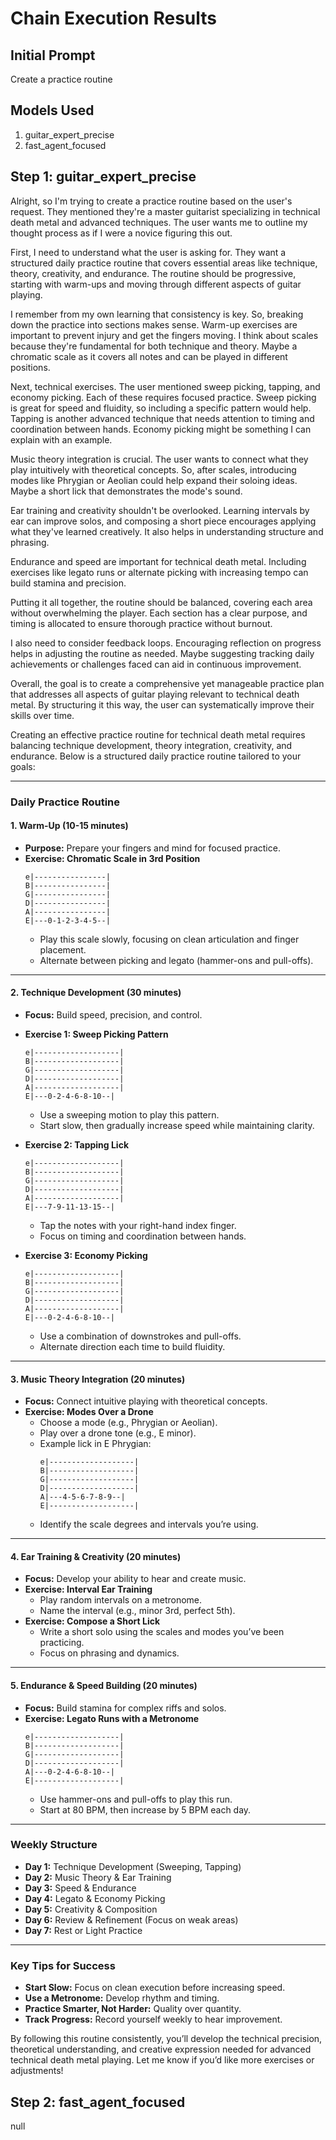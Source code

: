 # Chain Execution Results

## Initial Prompt

Create a practice routine

## Models Used

1. guitar_expert_precise
2. fast_agent_focused

## Step 1: guitar_expert_precise

<think>
Alright, so I'm trying to create a practice routine based on the user's request. They mentioned they're a master guitarist specializing in technical death metal and advanced techniques. The user wants me to outline my thought process as if I were a novice figuring this out.

First, I need to understand what the user is asking for. They want a structured daily practice routine that covers essential areas like technique, theory, creativity, and endurance. The routine should be progressive, starting with warm-ups and moving through different aspects of guitar playing.

I remember from my own learning that consistency is key. So, breaking down the practice into sections makes sense. Warm-up exercises are important to prevent injury and get the fingers moving. I think about scales because they're fundamental for both technique and theory. Maybe a chromatic scale as it covers all notes and can be played in different positions.

Next, technical exercises. The user mentioned sweep picking, tapping, and economy picking. Each of these requires focused practice. Sweep picking is great for speed and fluidity, so including a specific pattern would help. Tapping is another advanced technique that needs attention to timing and coordination between hands. Economy picking might be something I can explain with an example.

Music theory integration is crucial. The user wants to connect what they play intuitively with theoretical concepts. So, after scales, introducing modes like Phrygian or Aeolian could help expand their soloing ideas. Maybe a short lick that demonstrates the mode's sound.

Ear training and creativity shouldn't be overlooked. Learning intervals by ear can improve solos, and composing a short piece encourages applying what they've learned creatively. It also helps in understanding structure and phrasing.

Endurance and speed are important for technical death metal. Including exercises like legato runs or alternate picking with increasing tempo can build stamina and precision.

Putting it all together, the routine should be balanced, covering each area without overwhelming the player. Each section has a clear purpose, and timing is allocated to ensure thorough practice without burnout.

I also need to consider feedback loops. Encouraging reflection on progress helps in adjusting the routine as needed. Maybe suggesting tracking daily achievements or challenges faced can aid in continuous improvement.

Overall, the goal is to create a comprehensive yet manageable practice plan that addresses all aspects of guitar playing relevant to technical death metal. By structuring it this way, the user can systematically improve their skills over time.
</think>

Creating an effective practice routine for technical death metal requires balancing technique development, theory integration, creativity, and endurance. Below is a structured daily practice routine tailored to your goals:

---

### **Daily Practice Routine**

#### **1. Warm-Up (10-15 minutes)**
   - **Purpose:** Prepare your fingers and mind for focused practice.
   - **Exercise: Chromatic Scale in 3rd Position**
     ```tab
     e|----------------|
     B|----------------|
     G|----------------|
     D|----------------|
     A|----------------|
     E|---0-1-2-3-4-5--|
     ```
     - Play this scale slowly, focusing on clean articulation and finger placement.
     - Alternate between picking and legato (hammer-ons and pull-offs).

---

#### **2. Technique Development (30 minutes)**
   - **Focus:** Build speed, precision, and control.
   - **Exercise 1: Sweep Picking Pattern**
     ```tab
     e|-------------------|
     B|-------------------|
     G|-------------------|
     D|-------------------|
     A|-------------------|
     E|---0-2-4-6-8-10--|
     ```
     - Use a sweeping motion to play this pattern.
     - Start slow, then gradually increase speed while maintaining clarity.

   - **Exercise 2: Tapping Lick**
     ```tab
     e|-------------------|
     B|-------------------|
     G|-------------------|
     D|-------------------|
     A|-------------------|
     E|---7-9-11-13-15--|
     ```
     - Tap the notes with your right-hand index finger.
     - Focus on timing and coordination between hands.

   - **Exercise 3: Economy Picking**
     ```tab
     e|-------------------|
     B|-------------------|
     G|-------------------|
     D|-------------------|
     A|-------------------|
     E|---0-2-4-6-8-10--|
     ```
     - Use a combination of downstrokes and pull-offs.
     - Alternate direction each time to build fluidity.

---

#### **3. Music Theory Integration (20 minutes)**
   - **Focus:** Connect intuitive playing with theoretical concepts.
   - **Exercise: Modes Over a Drone**
     - Choose a mode (e.g., Phrygian or Aeolian).
     - Play over a drone tone (e.g., E minor).
     - Example lick in E Phrygian:
       ```tab
       e|-------------------|
       B|-------------------|
       G|-------------------|
       D|-------------------|
       A|---4-5-6-7-8-9--|
       E|-------------------|
       ```
     - Identify the scale degrees and intervals you’re using.

---

#### **4. Ear Training & Creativity (20 minutes)**
   - **Focus:** Develop your ability to hear and create music.
   - **Exercise: Interval Ear Training**
     - Play random intervals on a metronome.
     - Name the interval (e.g., minor 3rd, perfect 5th).
   - **Exercise: Compose a Short Lick**
     - Write a short solo using the scales and modes you’ve been practicing.
     - Focus on phrasing and dynamics.

---

#### **5. Endurance & Speed Building (20 minutes)**
   - **Focus:** Build stamina for complex riffs and solos.
   - **Exercise: Legato Runs with a Metronome**
     ```tab
     e|-------------------|
     B|-------------------|
     G|-------------------|
     D|-------------------|
     A|---0-2-4-6-8-10--|
     E|-------------------|
     ```
     - Use hammer-ons and pull-offs to play this run.
     - Start at 80 BPM, then increase by 5 BPM each day.

---

### **Weekly Structure**
   - **Day 1:** Technique Development (Sweeping, Tapping)
   - **Day 2:** Music Theory & Ear Training
   - **Day 3:** Speed & Endurance
   - **Day 4:** Legato & Economy Picking
   - **Day 5:** Creativity & Composition
   - **Day 6:** Review & Refinement (Focus on weak areas)
   - **Day 7:** Rest or Light Practice

---

### **Key Tips for Success**
   - **Start Slow:** Focus on clean execution before increasing speed.
   - **Use a Metronome:** Develop rhythm and timing.
   - **Practice Smarter, Not Harder:** Quality over quantity.
   - **Track Progress:** Record yourself weekly to hear improvement.

By following this routine consistently, you’ll develop the technical precision, theoretical understanding, and creative expression needed for advanced technical death metal playing. Let me know if you’d like more exercises or adjustments!

## Step 2: fast_agent_focused

null

